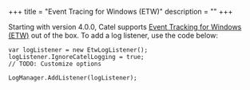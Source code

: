 +++
title = "Event Tracing for Windows (ETW)" 
description = ""
+++

Starting with version 4.0.0, Catel supports [Event Tracking for Windows (ETW)](http://msdn.microsoft.com/en-us/library/ms751538(v=vs.110).aspx) out of the box. To add a log listener, use the code below:

```
var logListener = new EtwLogListener();
logListener.IgnoreCatelLogging = true;
// TODO: Customize options
 
LogManager.AddListener(logListener);
```
